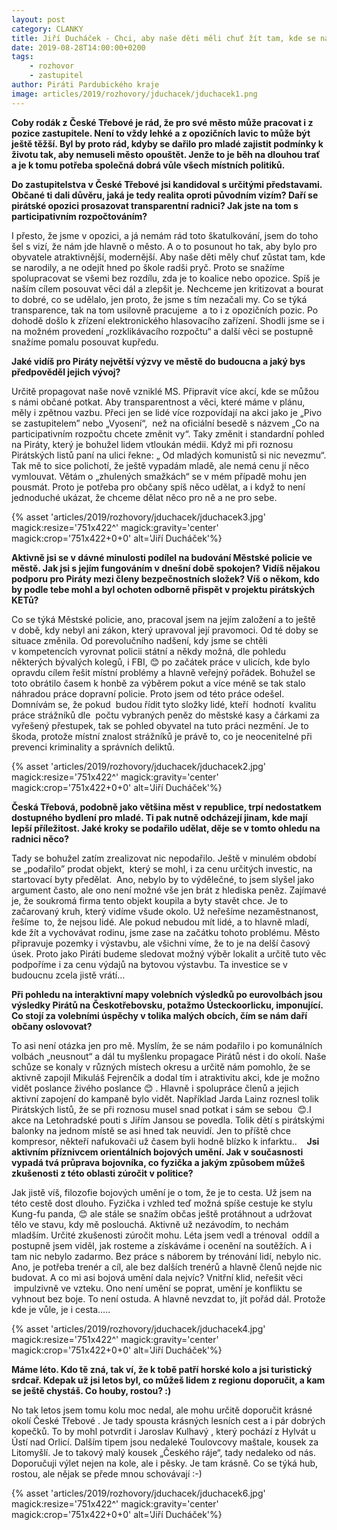 ```yaml
---
layout: post
category: CLANKY
title: Jiří Ducháček - Chci, aby naše děti měli chuť žít tam, kde se narodili
date: 2019-08-28T14:00:00+0200
tags: 
    - rozhovor
    - zastupitel
author: Piráti Pardubického kraje
image: articles/2019/rozhovory/jduchacek/jduchacek1.png
---
```

**Coby rodák z České Třebové je rád, že pro své město může pracovat i z pozice zastupitele. Není to vždy lehké a z opozičních lavic to může být ještě těžší. Byl by proto rád, kdyby se dařilo pro mladé zajistit podmínky k životu tak, aby nemuseli město opouštět. Jenže to je běh na dlouhou trať a je k tomu potřeba společná dobrá vůle všech místních politiků.**

**Do zastupitelstva v České Třebové jsi kandidoval s určitými představami. Občané ti dali důvěru, jaká je tedy realita oproti původním vizím? Daří se pirátské opozici prosazovat transparentní radnici? Jak jste na tom s participativním rozpočtováním?**

I přesto, že jsme v opozici, a já nemám rád toto škatulkování, jsem do toho šel s vizí, že nám jde hlavně o město. A o to posunout ho tak, aby bylo pro obyvatele atraktivnější, modernější. Aby naše děti měly chuť zůstat tam, kde se narodily, a ne odejít hned po škole radši pryč. Proto se snažíme spolupracovat se všemi bez rozdílu, zda je to koalice nebo opozice. Spíš je naším cílem posouvat věci dál a zlepšit je. Nechceme jen kritizovat a bourat to dobré, co se udělalo, jen proto, že jsme s tím nezačali my. 
Co se týká transparence, tak na tom usilovně pracujeme  a to i z opozičních pozic.  Po dohodě došlo k zřízení elektronického hlasovacího zařízení. Shodli jsme se i na možném provedení „rozklikávacího rozpočtu“ a  další věci se postupně snažíme pomalu posouvat kupředu.

**Jaké vidíš pro Piráty největší výzvy ve městě do budoucna a jaký bys předpověděl jejich vývoj?**

Určitě propagovat naše nově vzniklé MS. Připravit více akcí, kde se můžou s námi občané potkat. Aby transparentnost a věci, které máme v plánu, měly i zpětnou vazbu. Přeci jen se lidé více rozpovídají na akci jako je „Pivo se zastupitelem” nebo „Vyosení“,  než na oficiální besedě s názvem „Co na participativním rozpočtu chcete změnit vy“.
Taky změnit i standardní pohled na Piráty, který je bohužel lidem vtloukán médii. Když mi při roznosu Pirátských listů paní na ulici řekne: „ Od mladých komunistů si nic nevezmu“. Tak mě to sice polichotí, že ještě vypadám mladě, ale nemá cenu jí něco vymlouvat. Větám o „zhulených smažkách“ se v mém případě mohu jen pousmát. Proto je potřeba pro občany spíš něco udělat, a i když to není jednoduché ukázat, že chceme dělat něco pro ně a ne pro sebe.

{% asset 'articles/2019/rozhovory/jduchacek/jduchacek3.jpg' magick:resize='751x422^' 
magick:gravity='center' magick:crop='751x422+0+0' alt='Jiří Ducháček'%}

**Aktivně jsi se v dávné minulosti podílel na budování Městské policie ve městě. Jak jsi s jejím fungováním v dnešní době spokojen? Vidíš nějakou podporu pro Piráty mezi členy bezpečnostních složek? Víš o někom, kdo by podle tebe mohl a byl ochoten odborně přispět v projektu pirátských KETů?**

Co se týká Městské policie, ano, pracoval jsem na jejím založení a to ještě v době, kdy nebyl ani zákon, který upravoval její pravomoci. Od té doby se situace změnila. Od porevolučního nadšení, kdy jsme se chtěli v kompetencích vyrovnat policii státní a někdy možná, dle pohledu některých bývalých kolegů, i FBI, 😊 po začátek práce v ulicích, kde bylo opravdu cílem řešit místní problémy a hlavně veřejný pořádek. Bohužel se toto obrátilo časem k honbě za výběrem pokut a více méně se tak stalo náhradou práce dopravní policie. Proto jsem od této práce odešel. Domnívám se, že pokud  budou řídit tyto složky lidé, kteří  hodnotí  kvalitu práce strážníků dle  počtu vybraných peněz do městské kasy a čárkami za vyřešený přestupek, tak se pohled obyvatel na tuto práci nezmění. Je to škoda, protože místní znalost strážníků je právě to, co je neocenitelné při prevenci kriminality a správních deliktů.

{% asset 'articles/2019/rozhovory/jduchacek/jduchacek2.jpg' magick:resize='751x422^' 
magick:gravity='center' magick:crop='751x422+0+0' alt='Jiří Ducháček'%}

**Česká Třebová, podobně jako většina měst v republice, trpí nedostatkem dostupného bydlení pro mladé. Ti pak nutně odcházejí jinam, kde mají lepší příležitost. Jaké kroky se podařilo udělat, děje se v tomto ohledu na radnici něco?**

Tady se bohužel zatím zrealizovat nic nepodařilo. Ještě v minulém období se „podařilo” prodat objekt,  který se mohl, i za cenu určitých investic, na startovací byty předělat.  Ano, nebylo by to výdělečné, to jsem slyšel jako argument často, ale ono není možné vše jen brát z hlediska peněz. Zajímavé je, že soukromá firma tento objekt koupila a byty stavět chce. Je to začarovaný kruh, který vidíme všude okolo. Už neřešíme nezaměstnanost, řešíme  to, že nejsou lidé. Ale pokud nebudou mít lidé, a to hlavně mladí, kde žít a vychovávat rodinu, jsme zase na začátku tohoto problému. Město připravuje pozemky i výstavbu, ale všichni víme, že to je na delší časový úsek. Proto jako Piráti budeme sledovat možný výběr lokalit a určitě tuto věc podpoříme i za cenu výdajů na bytovou výstavbu. Ta investice se v budoucnu zcela jistě vrátí...

**Při pohledu na interaktivní mapy volebních výsledků po eurovolbách jsou výsledky Pirátů na Českotřebovsku, potažmo Ústeckoorlicku, imponující. Co stojí za volebními úspěchy v tolika malých obcích, čím se nám daří občany oslovovat?**

To asi není otázka jen pro mě. Myslím, že se nám podařilo i po komunálních volbách „neusnout“ a dál tu myšlenku propagace Pirátů nést i do okolí. Naše schůze se konaly v různých místech okresu a určitě nám pomohlo, že se aktivně zapojil Mikuláš Fejrenčík a dodal tím i atraktivitu akci, kde je možno vidět poslance živého poslance  😊 .
Hlavně i spolupráce členů a jejich aktivní zapojení do kampaně bylo vidět. Například Jarda Lainz roznesl tolik Pirátských listů, že se při roznosu musel snad potkat i sám se sebou  😊.I akce na Letohradské pouti s Jiřím Jansou se povedla. Tolik dětí s pirátskými balonky na jednom místě se asi hned tak neuvidí. Jen to příště chce kompresor, někteří nafukovači už časem byli hodně blízko k infarktu..
  
**Jsi aktivním příznivcem orientálních bojových umění. Jak v současnosti vypadá tvá průprava bojovníka, co fyzička a jakým způsobem můžeš zkušenosti z této oblasti zúročit v politice?**

Jak jistě víš, filozofie bojových umění je o tom, že je to cesta. Už jsem na této cestě dost dlouho. Fyzička i vzhled teď možná spíše cestuje ke stylu Kung-fu panda, 😊 ale stále se snažím občas ještě protáhnout a udržovat tělo ve stavu, kdy mě poslouchá. Aktivně už nezávodím, to nechám mladším. Určité zkušenosti zúročit mohu. 
Léta jsem vedl a trénoval  oddíl a postupně jsem viděl, jak rosteme a získáváme i ocenění na soutěžích. A i tam nic nebylo zadarmo. Bez práce s náborem by trénování lidí, nebylo nic. Ano, je potřeba trenér a cíl, ale bez dalších trenérů a hlavně členů nejde nic budovat. A co mi asi bojová umění dala nejvíc? Vnitřní klid, neřešit věci  impulzivně ve vzteku. Ono není umění se poprat, umění je konfliktu se vyhnout bez boje. To není ostuda. A hlavně nevzdat to, jít pořád dál. Protože kde je vůle, je i cesta…..

{% asset 'articles/2019/rozhovory/jduchacek/jduchacek4.jpg' magick:resize='751x422^' 
magick:gravity='center' magick:crop='751x422+0+0' alt='Jiří Ducháček'%}

**Máme léto. Kdo tě zná, tak ví, že k tobě patří horské kolo a jsi turistický srdcař. Kdepak už jsi letos byl, co můžeš lidem z regionu doporučit, a kam se ještě chystáš. Co houby, rostou? :)**

No tak letos jsem tomu kolu moc nedal, ale mohu určitě doporučit krásné okolí České Třebové . Je tady spousta krásných lesních cest a i pár dobrých kopečků. To by mohl potvrdit i Jaroslav Kulhavý , který pochází z Hylvát u Ústí nad Orlicí. Dalším tipem jsou nedaleké Toulovcovy maštale, kousek za Litomyšlí. Je to takový malý kousek „Českého ráje“, tady nedaleko od nás. Doporučuji výlet nejen na kole, ale i pěsky. Je tam krásně. 
Co se týká hub, rostou, ale nějak se přede mnou schovávají :-)

{% asset 'articles/2019/rozhovory/jduchacek/jduchacek6.jpg' magick:resize='751x422^' 
magick:gravity='center' magick:crop='751x422+0+0' alt='Jiří Ducháček'%}

